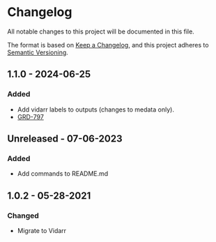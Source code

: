 # Changelog
All notable changes to this project will be documented in this file.

The format is based on [Keep a Changelog](https://keepachangelog.com/en/1.0.0/),
and this project adheres to [Semantic Versioning](https://semver.org/spec/v2.0.0.html).

## 1.1.0 - 2024-06-25
### Added
- Add vidarr labels to outputs (changes to medata only).
- [GRD-797](https://jira.oicr.on.ca/browse/GRD-797)

## Unreleased - 07-06-2023
### Added
- Add commands to README.md

## 1.0.2 - 05-28-2021
### Changed
- Migrate to Vidarr
